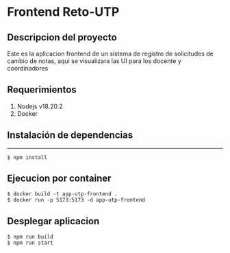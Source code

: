 
# Frontend Reto-UTP


## Descripcion del proyecto
Este es la aplicacion frontend de un sistema de registro de solicitudes de 
cambio de notas, aqui se visualizara las UI para los docente y coordinadores


## Requerimientos
1. Nodejs v18.20.2
4. Docker



## Instalación de dependencias
***

```
$ npm install
```
## Ejecucion por container

```
$ docker build -t app-utp-frontend .
$ docker run -p 5173:5173 -d app-utp-frontend
```


## Desplegar aplicacion
```
$ npm run build
$ npm run start
```
